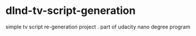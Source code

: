 # dlnd-tv-script-generation

simple tv script re-generation project . part of udacity nano degree program
